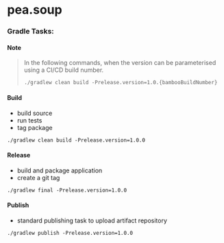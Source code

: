 # pea.soup

### Gradle Tasks:

#### Note
> In the following commands, when the version can be parameterised using a CI/CD build number.
> 
> `./gradlew clean build -Prelease.version=1.0.{bambooBuildNumber}`

#### Build
- build source
- run tests
- tag package

`./gradlew clean build -Prelease.version=1.0.0`

#### Release
- build and package application
- create a git tag

`./gradlew final -Prelease.version=1.0.0`

#### Publish
- standard publishing task to upload artifact repository

`./gradlew publish -Prelease.version=1.0.0`
